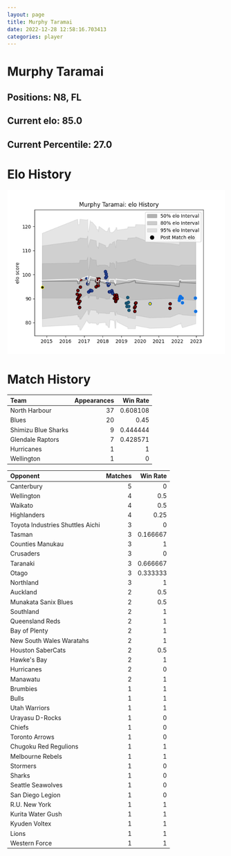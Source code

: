 ```yaml
---  
layout: page  
title: Murphy Taramai  
date: 2022-12-28 12:58:16.703413  
categories: player  
---
```

# Murphy Taramai

## Positions: N8, FL

## Current elo: 85.0

## Current Percentile: 27.0

# Elo History


![elo history](history_MurphyTaramai.png)
# Match History


| Team                |   Appearances |   Win Rate |
|:--------------------|--------------:|-----------:|
| North Harbour       |            37 |   0.608108 |
| Blues               |            20 |   0.45     |
| Shimizu Blue Sharks |             9 |   0.444444 |
| Glendale Raptors    |             7 |   0.428571 |
| Hurricanes          |             1 |   1        |
| Wellington          |             1 |   0        |

| Opponent                         |   Matches |   Win Rate |
|:---------------------------------|----------:|-----------:|
| Canterbury                       |         5 |   0        |
| Wellington                       |         4 |   0.5      |
| Waikato                          |         4 |   0.5      |
| Highlanders                      |         4 |   0.25     |
| Toyota Industries Shuttles Aichi |         3 |   0        |
| Tasman                           |         3 |   0.166667 |
| Counties Manukau                 |         3 |   1        |
| Crusaders                        |         3 |   0        |
| Taranaki                         |         3 |   0.666667 |
| Otago                            |         3 |   0.333333 |
| Northland                        |         3 |   1        |
| Auckland                         |         2 |   0.5      |
| Munakata Sanix Blues             |         2 |   0.5      |
| Southland                        |         2 |   1        |
| Queensland Reds                  |         2 |   1        |
| Bay of Plenty                    |         2 |   1        |
| New South Wales Waratahs         |         2 |   1        |
| Houston SaberCats                |         2 |   0.5      |
| Hawke's Bay                      |         2 |   1        |
| Hurricanes                       |         2 |   0        |
| Manawatu                         |         2 |   1        |
| Brumbies                         |         1 |   1        |
| Bulls                            |         1 |   1        |
| Utah Warriors                    |         1 |   1        |
| Urayasu D-Rocks                  |         1 |   0        |
| Chiefs                           |         1 |   0        |
| Toronto Arrows                   |         1 |   0        |
| Chugoku Red Regulions            |         1 |   1        |
| Melbourne Rebels                 |         1 |   1        |
| Stormers                         |         1 |   0        |
| Sharks                           |         1 |   0        |
| Seattle Seawolves                |         1 |   0        |
| San Diego Legion                 |         1 |   0        |
| R.U. New York                    |         1 |   1        |
| Kurita Water Gush                |         1 |   1        |
| Kyuden Voltex                    |         1 |   1        |
| Lions                            |         1 |   1        |
| Western Force                    |         1 |   1        |